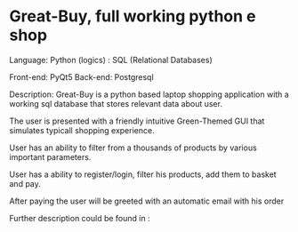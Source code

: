 # Great-Buy, full working python e shop

Language: Python (logics) 
        : SQL (Relational Databases)
        
Front-end: PyQt5
Back-end: Postgresql

Description:
  Great-Buy is a python based laptop shopping application with a working sql database that stores relevant data about user.
  
  The user is presented with a friendly intuitive Green-Themed GUI that simulates typicall shopping experience.
  
  User has an ability to filter from a thousands of products by various important parameters.
  
  User has a ability to register/login, filter his products, add them to basket and pay. 
  
  After paying the user will be greeted with an automatic email with his order
  
  Further description could be found in :


        
